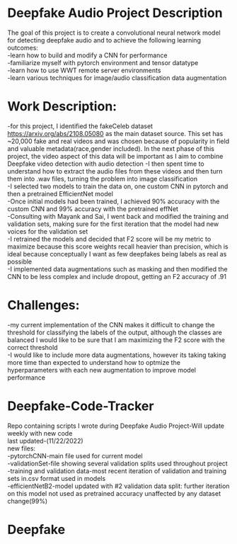 # Deepfake Audio Project Description

The goal of this project is to create a convolutional neural network model for detecting deepfake audio and to achieve the following learning outcomes:<br />
-learn how to build and modify a CNN for performance <br />
-familiarize myself with pytorch environment and tensor datatype<br />
-learn how to use WWT remote server environments <br />
-learn various techniques for image/audio classification data augmentation<br />

# Work Description:<br />
-for this project, I identified the fakeCeleb dataset https://arxiv.org/abs/2108.05080 as the main dataset source. This set has ~20,000 fake and real videos and was chosen because of popularity in field and valuable metadata(race,gender included). In the next phase of this project, the video aspect of this data will be important as I aim to combine Deepfake video detection with audio detection
-I then spent time to understand how to extract the audio files from these videos and then turn them into .wav files, turning the problem into image classification<br />
-I selected two models to train the data on, one custom CNN in pytorch and then a pretrained EfficientNet model<br />
-Once initial models had been trained, I achieved 90% accuracy with the custom CNN and 99% accuracy with the pretrained effNet <br />
-Consulting with Mayank and Sai, I went back and modified the training and validation sets, making sure for the first iteration that the model had new voices for the validation set<br />
-I retrained the models and decided that F2 score will be my metric to maximize because this score weights recall heavier than precision, which is ideal because conceptually I want as few deepfakes being labels as real as possible <br />
-I implemented data augmentations such as masking and then modified the CNN to be less complex and include dropout, getting an F2 accuracy of .91<br />

# Challenges:<br />
-my current implementation of the CNN makes it difficult to change the threshold for classifying the labels of the output, although the classes are balanced I would like to be sure that I am maximizing the F2 score with the correct threshold <br />
-I would like to include more data augmentations, however its taking taking more time than expected to understand how to optmize the hyperparameters with each new augmentation to improve model performance<br />




# Deepfake-Code-Tracker
Repo containing scripts I wrote during Deepfake Audio Project-Will update weekly with new code <br />
last updated-(11/22/2022)<br />
new files:<br />
-pytorchCNN-main file used for current model<br />
-validationSet-file showing several validation splits used throughout project<br />
-training and validation data-most recent iteration of validation and training sets in.csv format used in models<br />
-efficientNetB2-model updated with #2 validation data split: further iteration on this model not used as pretrained accuracy unaffected by any dataset change(99%)<br />
# Deepfake
